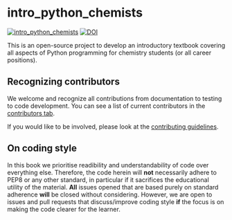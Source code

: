# intro_python_chemists

[![intro_python_chemists](https://circleci.com/gh/pythoninchemistry/intro_python_chemists.svg?style=svg)](https://circleci.com/gh/pythoninchemistry/intro_python_chemists)
[![DOI](https://zenodo.org/badge/248480226.svg)](https://zenodo.org/badge/latestdoi/248480226)

This is an open-source project to develop an introductory textbook covering all aspects of Python programming for chemistry students (or all career positions).

## Recognizing contributors

We welcome and recognize all contributions from documentation to testing to code development.
You can see a list of current contributors in the [contributors tab](https://github.com/pythoninchemistry/intro_python_chemists/graphs/contributors).

If you would like to be involved, please look at the [contributing guidelines](https://github.com/pythoninchemistry/intro_python_chemists/blob/master/content/contributing.md).

## On coding style

In this book we prioritise readibility and understandability of code over everything else. 
Therefore, the code herein will **not** necessarily adhere to PEP8 or any other standard, in particular if it sacrifices the educational utility of the material. 
**All** issues opened that are based purely on standard adherence **will** be closed without considering.
However, we are open to issues and pull requests that discuss/improve coding style **if** the focus is on making the code clearer for the learner. 
